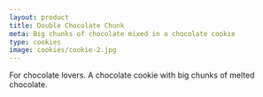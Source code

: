 ```yaml
---
layout: product
title: Double Chocolate Chunk
meta: Big chunks of chocolate mixed in a chocolate cookie
type: cookies
image: cookies/cookie-2.jpg
---
```


For chocolate lovers. A chocolate cookie with big chunks of melted chocolate. 